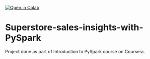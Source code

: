 [![Open in Colab](https://colab.research.google.com/assets/colab-badge.svg)](https://colab.research.google.com/drive/1VTlVx_qxKrN8TaT2LV69qAGqfno4qt1o)


# Superstore-sales-insights-with-PySpark

Project done as part of Introduction to PySpark course on Coursera.
